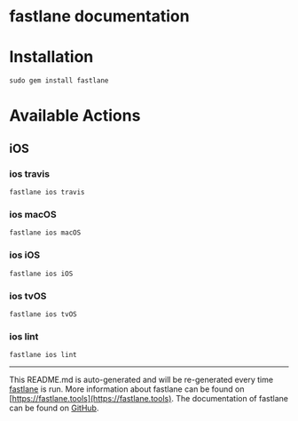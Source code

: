 fastlane documentation
================
# Installation
```
sudo gem install fastlane
```
# Available Actions
## iOS
### ios travis
```
fastlane ios travis
```

### ios macOS
```
fastlane ios macOS
```

### ios iOS
```
fastlane ios iOS
```

### ios tvOS
```
fastlane ios tvOS
```

### ios lint
```
fastlane ios lint
```


----

This README.md is auto-generated and will be re-generated every time [fastlane](https://fastlane.tools) is run.
More information about fastlane can be found on [https://fastlane.tools](https://fastlane.tools).
The documentation of fastlane can be found on [GitHub](https://github.com/fastlane/fastlane/tree/master/fastlane).